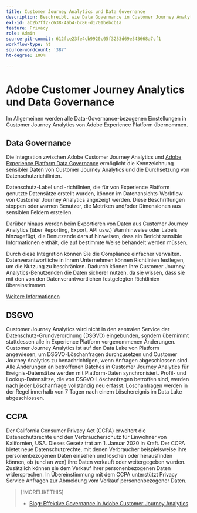```yaml
---
title: Customer Journey Analytics und Data Governance
description: Beschreibt, wie Data Governance in Customer Journey Analytics funktioniert.
exl-id: ab2b7ff2-c638-4ab4-bc86-d1701bebcb1a
feature: Privacy
role: Admin
source-git-commit: 612fce23fe4cb9920c05f3253d69e543668a7cf1
workflow-type: ht
source-wordcount: '387'
ht-degree: 100%

---
```


# Adobe Customer Journey Analytics und Data Governance

Im Allgemeinen werden alle Data-Governance-bezogenen Einstellungen in Customer Journey Analytics von Adobe Experience Platform übernommen.

## Data Governance

Die Integration zwischen Adobe Customer Journey Analytics und [Adobe Experience Platform Data Governance](https://experienceleague.adobe.com/docs/experience-platform/data-governance/home.html?lang=de) ermöglicht die Kennzeichnung sensibler Daten von Customer Journey Analytics und die Durchsetzung von Datenschutzrichtlinien.

Datenschutz-Label und -richtlinien, die für von Experience Platform genutzte Datensätze erstellt wurden, können im Datenansichts-Workflow von Customer Journey Analytics angezeigt werden. Diese Beschriftungen stoppen oder warnen Benutzer, die Metriken und/oder Dimensionen aus sensiblen Feldern erstellen.

Darüber hinaus werden beim Exportieren von Daten aus Customer Journey Analytics (über Reporting, Export, API usw.) Warnhinweise oder Labels hinzugefügt, die Benutzende darauf hinweisen, dass ein Bericht sensible Informationen enthält, die auf bestimmte Weise behandelt werden müssen.

Durch diese Integration können Sie die Compliance einfacher verwalten. Datenverantwortliche in Ihrem Unternehmen können Richtlinien festlegen, um die Nutzung zu beschränken. Dadurch können Ihre Customer Journey Analytics-Benutzenden die Daten sicherer nutzen, da sie wissen, dass sie mit den von den Datenverantwortlichen festgelegten Richtlinien übereinstimmen.

[Weitere Informationen](/help/data-views/data-governance.md)

## DSGVO

Customer Journey Analytics wird nicht in den zentralen Service der Datenschutz-Grundverordnung (DSGVO) eingebunden, sondern übernimmt stattdessen alle in Experience Platform vorgenommenen Änderungen. Customer Journey Analytics ist auf den Data Lake von Platform angewiesen, um DSGVO-Löschanfragen durchzusetzen und Customer Journey Analytics zu benachrichtigen, wenn Anfragen abgeschlossen sind. Alle Änderungen an betroffenen Batches in Customer Journey Analytics für Ereignis-Datensätze werden mit Platform-Daten synchronisiert. Profil- und Lookup-Datensätze, die von DSGVO-Löschanfragen betroffen sind, werden nach jeder Löschanfrage vollständig neu erfasst. Löschanfragen werden in der Regel innerhalb von 7 Tagen nach einem Löschereignis im Data Lake abgeschlossen.

## CCPA

Der California Consumer Privacy Act (CCPA) erweitert die Datenschutzrechte und den Verbraucherschutz für Einwohner von Kalifornien, USA. Dieses Gesetz trat am 1. Januar 2020 in Kraft.
Der CCPA bietet neue Datenschutzrechte, mit denen Verbraucher beispielsweise ihre personenbezogenen Daten einsehen und löschen oder herausfinden können, ob (und an wen) ihre Daten verkauft oder weitergegeben wurden. Zusätzlich können sie dem Verkauf ihrer personenbezogenen Daten widersprechen.
In Übereinstimmung mit dem CCPA unterstützt Privacy Service Anfragen zur Abmeldung vom Verkauf personenbezogener Daten.

>[!MORELIKETHIS]
>
>* [Blog: Effektive Governance in Adobe Customer Journey Analytics](https://experienceleaguecommunities.adobe.com/t5/adobe-analytics-blogs/bg-p/adobe-analytics-blogs/page/4?profile.language=de&lang=de)
